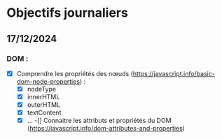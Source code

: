 # Objectifs journaliers

## 17/12/2024

### DOM :

-[x] Comprendre les propriétés des nœuds (https://javascript.info/basic-dom-node-properties) :
  -[x] nodeType
  -[x] innerHTML
  -[x] outerHTML
  -[x] textContent
  -[x] ...
-[] Connaitre les attributs et propriétés du DOM (https://javascript.info/dom-attributes-and-properties)
